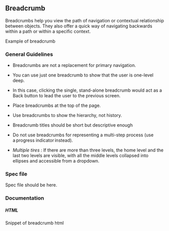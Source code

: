 ## Breadcrumb

Breadcrumbs help you view the path of navigation or contextual relationship between objects. They also offer a quick way of navigating backwards within a path or within a specific context.

Example of breadcrumb

### General Guidelines

- Breadcrumbs are not a replacement for primary navigation.

- You can use just one breadcrumb to show that the user is one-level deep.

- In this case, clicking the single, stand-alone breadcrumb would act as a Back button to lead the user to the previous screen.

- Place breadcrumbs at the top of the page.

- Use breadcrumbs to show the hierarchy, not history.

- Breadcrumb titles should be short but descriptive enough

- Do not use breadcrumbs for representing a multi-step process (use a progress indicator instead).

- _Multiple tires :_ If there are more than three levels, the home level and the last two levels are visible, with all the middle levels collapsed into ellipses and accessible from a dropdown.

### Spec file

Spec file should be here.

### Documentation

##### HTML

Snippet of breadcrumb html
